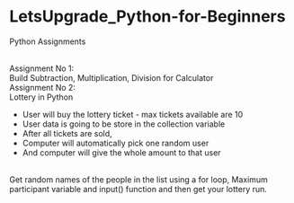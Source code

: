 # LetsUpgrade_Python-for-Beginners
Python Assignments

<br/>
Assignment No 1:
<br/>
Build Subtraction, Multiplication, Division for Calculator


<br/>
Assignment No 2:
<br/>
Lottery in Python

- User will buy the lottery ticket - max tickets available are 10 <br/>
- User data is going to be store in the collection variable <br/>
- After all tickets are sold, <br/>
- Computer will automatically pick one random user <br/>
- And computer will give the whole amount to that user <br/>
<br/>
Get random names of the people in the list using a for loop, Maximum participant variable and input() function and then get your lottery run.
